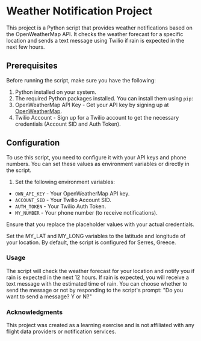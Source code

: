 # Weather Notification Project

This project is a Python script that provides weather notifications based on the OpenWeatherMap API. It checks the weather forecast for a specific location and sends a text message using Twilio if rain is expected in the next few hours.

## Prerequisites

Before running the script, make sure you have the following:

1. Python installed on your system.
2. The required Python packages installed. You can install them using `pip`:
3. OpenWeatherMap API Key - Get your API key by signing up at [OpenWeatherMap](https://openweathermap.org/api).
4. Twilio Account - Sign up for a Twilio account to get the necessary credentials (Account SID and Auth Token).

## Configuration

To use this script, you need to configure it with your API keys and phone numbers. You can set these values as environment variables or directly in the script.

1. Set the following environment variables:
- `OWN_API_KEY` - Your OpenWeatherMap API key.
- `ACCOUNT_SID` - Your Twilio Account SID.
- `AUTH_TOKEN` - Your Twilio Auth Token.
- `MY_NUMBER` - Your phone number (to receive notifications).

Ensure that you replace the placeholder values with your actual credentials.

Set the MY_LAT and MY_LONG variables to the latitude and longitude of your location. By default, the script is configured for Serres, Greece.

### Usage
The script will check the weather forecast for your location and notify you if rain is expected in the next 12 hours.
If rain is expected, you will receive a text message with the estimated time of rain.
You can choose whether to send the message or not by responding to the script's prompt: "Do you want to send a message? Y or N?"

### Acknowledgments
This project was created as a learning exercise and is not affiliated with any flight data providers or notification services.



